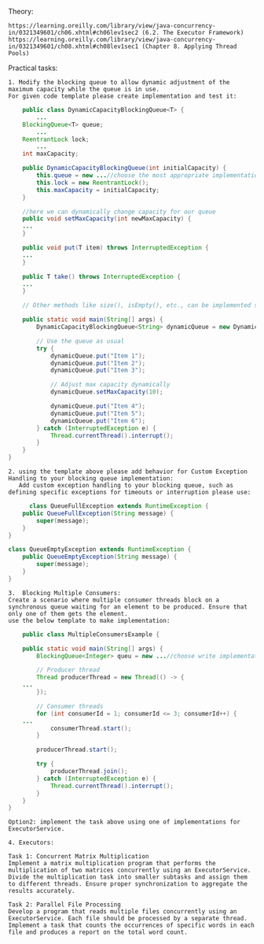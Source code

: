Theory:

	https://learning.oreilly.com/library/view/java-concurrency-in/0321349601/ch06.xhtml#ch06lev1sec2 (6.2. The Executor Framework)
	https://learning.oreilly.com/library/view/java-concurrency-in/0321349601/ch08.xhtml#ch08lev1sec1 (Chapter 8. Applying Thread Pools)

Practical tasks:

	1. Modify the blocking queue to allow dynamic adjustment of the maximum capacity while the queue is in use.
	For given code template please create implementation and test it:

```java
    public class DynamicCapacityBlockingQueue<T> {
		...
    BlockingQueue<T> queue;
		...
    ReentrantLock lock;
		...
    int maxCapacity;

    public DynamicCapacityBlockingQueue(int initialCapacity) {
        this.queue = new ...//choose the most appropriate implementation
        this.lock = new ReentrantLock();
        this.maxCapacity = initialCapacity;
    }

    //here we can dynamically change capacity for our queue
    public void setMaxCapacity(int newMaxCapacity) {
	...
    }

    public void put(T item) throws InterruptedException {
	...
    }

    public T take() throws InterruptedException {
	...
    }

    // Other methods like size(), isEmpty(), etc., can be implemented similarly.

    public static void main(String[] args) {
        DynamicCapacityBlockingQueue<String> dynamicQueue = new DynamicCapacityBlockingQueue<>(5);

        // Use the queue as usual
        try {
            dynamicQueue.put("Item 1");
            dynamicQueue.put("Item 2");
            dynamicQueue.put("Item 3");

            // Adjust max capacity dynamically
            dynamicQueue.setMaxCapacity(10);

            dynamicQueue.put("Item 4");
            dynamicQueue.put("Item 5");
            dynamicQueue.put("Item 6");
        } catch (InterruptedException e) {
            Thread.currentThread().interrupt();
        }
    }
}
```

	2. using the template above please add behavior for Custom Exception Handling to your blocking queue implementation:
	   Add custom exception handling to your blocking queue, such as defining specific exceptions for timeouts or interruption please use:

```java
      class QueueFullException extends RuntimeException {
    public QueueFullException(String message) {
        super(message);
    }
}

class QueueEmptyException extends RuntimeException {
    public QueueEmptyException(String message) {
        super(message);
    }
}
```

	3.  Blocking Multiple Consumers:
	Create a scenario where multiple consumer threads block on a synchronous queue waiting for an element to be produced. Ensure that only one of them gets the element.
	use the below template to make implementation:

```java
    public class MultipleConsumersExample {

    public static void main(String[] args) {
        BlockingQueue<Integer> queu = new ...//choose write implementation of the queue

        // Producer thread
        Thread producerThread = new Thread(() -> {
	...
        });

        // Consumer threads
        for (int consumerId = 1; consumerId <= 3; consumerId++) {
	...
            consumerThread.start();
        }

        producerThread.start();

        try {
            producerThread.join();
        } catch (InterruptedException e) {
            Thread.currentThread().interrupt();
        }
    }
}
```

	Option2: implement the task above using one of implementations for ExecutorService.

	4. Executors:

	Task 1: Concurrent Matrix Multiplication
	Implement a matrix multiplication program that performs the multiplication of two matrices concurrently using an ExecutorService. Divide the multiplication task into smaller subtasks and assign them to different threads. Ensure proper synchronization to aggregate the results accurately.

	Task 2: Parallel File Processing
	Develop a program that reads multiple files concurrently using an ExecutorService. Each file should be processed by a separate thread. Implement a task that counts the occurrences of specific words in each file and produces a report on the total word count.

